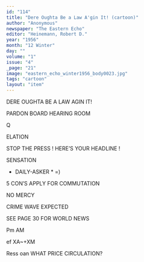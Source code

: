 ```yaml
---
id: "114"
title: "Dere Oughta Be a Law A'gin It! (cartoon)"
author: "Anonymous"
newspaper: "The Eastern Echo"
editor: "Heinemann, Robert D."
year: "1956"
month: "12 Winter"
day: ""
volume: "1"
issue: "4"
_page: "21"
image: "eastern_echo_winter1956_body0023.jpg"
tags: "cartoon"
layout: "item"
---
```

DERE OUGHTA BE A LAW AGIN IT!

PARDON BOARD
HEARING
ROOM

Q

ELATION

STOP THE PRESS !
HERE’S YOUR
HEADLINE !

SENSATION

* DAILY-ASKER * =)

5 CON’S APPLY
FOR COMMUTATION

NO MERCY

CRIME WAVE
EXPECTED

SEE PAGE 30
FOR WORLD NEWS

Pm AM

ef XA~+XM

Ress oan
WHAT PRICE CIRCULATION? 
